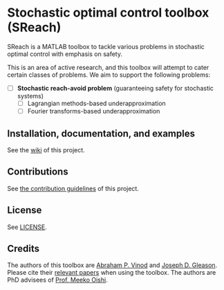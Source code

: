 # Stochastic optimal control toolbox (SReach)

SReach is a MATLAB toolbox to tackle various problems in stochastic optimal
control with emphasis on safety.

This is an area of active research, and this toolbox will attempt to cater
certain classes of problems. We aim to support the following problems:
 - [ ] **Stochastic reach-avoid problem** (guaranteeing safety for stochastic
   systems)
    - [ ] Lagrangian methods-based underapproximation
    - [ ] Fourier transforms-based underapproximation

## Installation, documentation, and examples

See the [wiki](https://github.com/abyvinod/SReach/wiki) of this project.

## Contributions

See [the contribution guidelines](./CONTRIBUTING.md) of this project.

## License

See [LICENSE](./LICENSE).

## Credits

The authors of this toolbox are [Abraham P.
Vinod](http://www.unm.edu/~abyvinod/) and [Joseph D.
Gleason](http://www.unm.edu/~gleasonj/). Please cite their [relevant
papers](https://scholar.google.com/citations?user=yb5Z7AwAAAAJ&hl=en) when using
the toolbox. The authors are PhD advisees of [Prof. Meeko Oishi](http://www.unm.edu/~oishi/).

